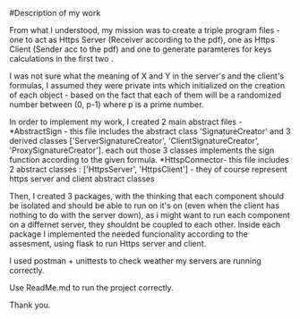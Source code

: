 #Description of my work

From what I understood, my mission was to create a triple program files - one to act as Https Server (Receiver according to the pdf), one as Https Client (Sender acc to the pdf) and one to generate paramteres for keys calculations in the first two .

I was not sure what the meaning of X and Y in the server's and the client's formulas, I assumed they were private ints which initialized on the creation of each object - based on the fact that each of them will be a randomized  number between (0, p-1) where p is a prime number.

In order to implement my work, I created 2 main abstract files - 
*AbstractSign - this file includes the abstract class 'SignatureCreator' and 3 derived classes ['ServerSignatureCreator', 'ClientSignatureCreator', 'ProxySignatureCreator'].
                each out those 3 classes implements the sign function according to the given formula.
*HttspConnector- this file includes 2 abstract classes : ['HttpsServer', 'HttpsClient'] - they of course represent https server and client abstract classes

Then, I created 3 packages, with the thinking that each component should be isolated and should be able to run on it's on (even when the client has nothing to do with the server down), as i might want to run each component on a differnet server, they shouldnt be coupled to each other.
Inside each package I implemented the needed funcionality according to the assesment, using flask to run Https server and client.

I used postman + unittests to check weather my servers are running correctly.

Use ReadMe.md to run the project correctly.

Thank you.
